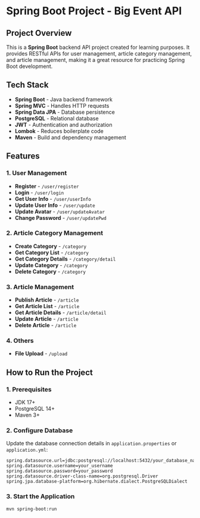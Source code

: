 # Spring Boot Project - Big Event API

## Project Overview
This is a **Spring Boot** backend API project created for learning purposes. It provides RESTful APIs for user management, article category management, and article management, making it a great resource for practicing Spring Boot development.

## Tech Stack
- **Spring Boot** - Java backend framework
- **Spring MVC** - Handles HTTP requests
- **Spring Data JPA** - Database persistence
- **PostgreSQL** - Relational database
- **JWT** - Authentication and authorization
- **Lombok** - Reduces boilerplate code
- **Maven** - Build and dependency management

## Features
### 1. User Management
- **Register** - `/user/register`
- **Login** - `/user/login`
- **Get User Info** - `/user/userInfo`
- **Update User Info** - `/user/update`
- **Update Avatar** - `/user/updateAvatar`
- **Change Password** - `/user/updatePwd`

### 2. Article Category Management
- **Create Category** - `/category`
- **Get Category List** - `/category`
- **Get Category Details** - `/category/detail`
- **Update Category** - `/category`
- **Delete Category** - `/category`

### 3. Article Management
- **Publish Article** - `/article`
- **Get Article List** - `/article`
- **Get Article Details** - `/article/detail`
- **Update Article** - `/article`
- **Delete Article** - `/article`

### 4. Others
- **File Upload** - `/upload`

## How to Run the Project
### 1. Prerequisites
- JDK 17+
- PostgreSQL 14+
- Maven 3+

### 2. Configure Database
Update the database connection details in `application.properties` or `application.yml`:

```properties
spring.datasource.url=jdbc:postgresql://localhost:5432/your_database_name
spring.datasource.username=your_username
spring.datasource.password=your_password
spring.datasource.driver-class-name=org.postgresql.Driver
spring.jpa.database-platform=org.hibernate.dialect.PostgreSQLDialect
```

### 3. Start the Application
```properties
mvn spring-boot:run
```



